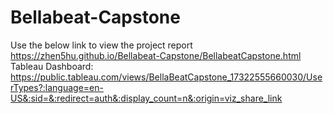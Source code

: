 # Bellabeat-Capstone
Use the below link to view the project report
https://zhen5hu.github.io/Bellabeat-Capstone/BellabeatCapstone.html
Tableau Dashboard:
https://public.tableau.com/views/BellaBeatCapstone_17322555660030/UserTypes?:language=en-US&:sid=&:redirect=auth&:display_count=n&:origin=viz_share_link
